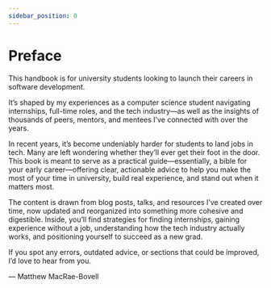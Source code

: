 ```yaml
---
sidebar_position: 0
---
```


# Preface

This handbook is for university students looking to launch their careers in software development.

It’s shaped by my experiences as a computer science student navigating internships, full-time roles, and the tech industry—as well as the insights of thousands of peers, mentors, and mentees I’ve connected with over the years.

In recent years, it’s become undeniably harder for students to land jobs in tech. Many are left wondering whether they’ll ever get their foot in the door. This book is meant to serve as a practical guide—essentially, a bible for your early career—offering clear, actionable advice to help you make the most of your time in university, build real experience, and stand out when it matters most.

The content is drawn from blog posts, talks, and resources I’ve created over time, now updated and reorganized into something more cohesive and digestible. Inside, you’ll find strategies for finding internships, gaining experience without a job, understanding how the tech industry actually works, and positioning yourself to succeed as a new grad.

If you spot any errors, outdated advice, or sections that could be improved, I’d love to hear from you.

— Matthew MacRae-Bovell
